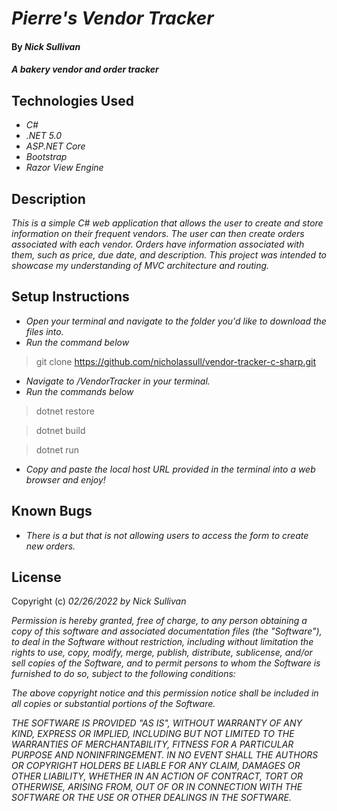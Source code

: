 # _Pierre's Vendor Tracker_

#### By _**Nick Sullivan**_

#### _A bakery vendor and order tracker_

## Technologies Used

* _C#_
* _.NET 5.0_
* _ASP.NET Core_
* _Bootstrap_
* _Razor View Engine_

## Description

_This is a simple C# web application that allows the user to create and store information on their frequent vendors. The user can then create orders associated with each vendor. Orders have information associated with them, such as price, due date, and description. This project was intended to showcase my understanding of MVC architecture and routing._

## Setup Instructions

* _Open your terminal and navigate to the folder you'd like to download the files into._
* _Run the command below_
> git clone https://github.com/nicholassull/vendor-tracker-c-sharp.git
* _Navigate to /VendorTracker in your terminal._
* _Run the commands below_
>dotnet restore

>dotnet build

>dotnet run
* _Copy and paste the local host URL provided in the terminal into a web browser and enjoy!_

## Known Bugs

* _There is a but that is not allowing users to access the form to create new orders._

## License

Copyright (c) _02/26/2022_ _by Nick Sullivan_


_Permission is hereby granted, free of charge, to any person obtaining a copy of this software and associated documentation files (the "Software"), to deal in the Software without restriction, including without limitation the rights to use, copy, modify, merge, publish, distribute, sublicense, and/or sell copies of the Software, and to permit persons to whom the Software is furnished to do so, subject to the following conditions:_

_The above copyright notice and this permission notice shall be included in all copies or substantial portions of the Software._

_THE SOFTWARE IS PROVIDED "AS IS", WITHOUT WARRANTY OF ANY KIND, EXPRESS OR IMPLIED, INCLUDING BUT NOT LIMITED TO THE WARRANTIES OF MERCHANTABILITY, FITNESS FOR A PARTICULAR PURPOSE AND NONINFRINGEMENT. IN NO EVENT SHALL THE AUTHORS OR COPYRIGHT HOLDERS BE LIABLE FOR ANY CLAIM, DAMAGES OR OTHER LIABILITY, WHETHER IN AN ACTION OF CONTRACT, TORT OR OTHERWISE, ARISING FROM, OUT OF OR IN CONNECTION WITH THE SOFTWARE OR THE USE OR OTHER DEALINGS IN THE SOFTWARE._
